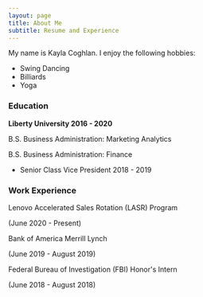 ```yaml
---
layout: page
title: About Me
subtitle: Resume and Experience 
---
```


My name is Kayla Coghlan. I enjoy the following hobbies:

- Swing Dancing 
- Billiards
- Yoga


### Education

**Liberty University 2016 - 2020**

  B.S. Business Administration: Marketing Analytics
  
  B.S. Business Administration: Finance
  
  
  - Senior Class Vice President 2018 - 2019  

### Work Experience

Lenovo Accelerated Sales Rotation (LASR) Program 

(June 2020 - Present)


Bank of America Merrill Lynch 

(June 2019 - August 2019)


Federal Bureau of Investigation (FBI) Honor's Intern 

(June 2018 - August 2018)
